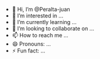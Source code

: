 - 👋 Hi, I’m @Peralta-juan
- 👀 I’m interested in ...
- 🌱 I’m currently learning ...
- 💞️ I’m looking to collaborate on ...
- 📫 How to reach me ...
- 😄 Pronouns: ...
- ⚡ Fun fact: ...

<!---
Peralta-juan/Peralta-juan is a ✨ special ✨ repository because its `README.md` (this file) appears on your GitHub profile.
You can click the Preview link to take a look at your changes.
--->
